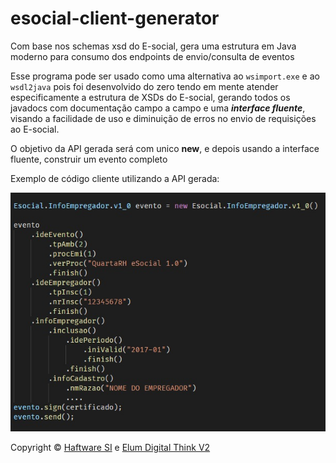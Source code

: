 # esocial-client-generator
Com base nos schemas xsd do E-social, gera uma estrutura em Java moderno para consumo dos endpoints de envio/consulta de eventos

Esse programa pode ser usado como uma alternativa ao `wsimport.exe` e ao `wsdl2java` pois foi desenvolvido do zero tendo em mente atender 
especificamente a estrutura de XSDs do E-social, gerando todos os javadocs com documentação campo a campo e uma ***interface fluente***, visando a 
facilidade de uso e diminuição de erros no envio de requisições ao E-social.

O objetivo da API gerada será com unico **new**, e depois usando a interface fluente, construir um evento completo

Exemplo de código cliente utilizando a API gerada:

![Uso](ideia.jpeg "Exemplo")


Copyright © [Haftware SI](https://haftware.com.br/) e [Elum Digital Think V2](https://www.linkedin.com/company/elum-digital-think/about/)
